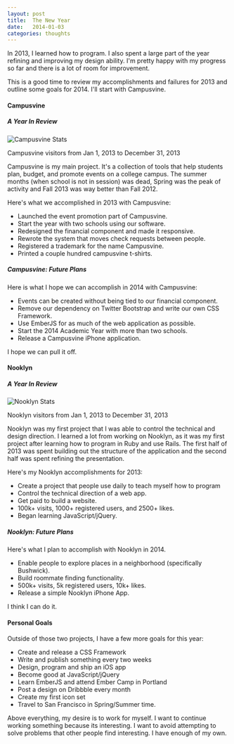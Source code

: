 ```yaml
---
layout: post
title:  The New Year
date:   2014-01-03
categories: thoughts
---
```


In 2013, I learned how to program. I also spent a large part of the year refining and improving my design ability. I'm pretty happy with my progress so far and there is a lot of room for improvement. 

This is a good time to review my accomplishments and failures for 2013 and outline some goals for 2014. I'll start with Campusvine. 

#### Campusvine
##### A Year In Review

![Campusvine Stats](http://moiz-blog.s3.amazonaws.com/img/campusvine_stats.png)
<p class="img-explanation">Campusvine visitors from Jan 1, 2013 to December 31, 2013</p>

Campusvine is my main project. It's a collection of tools that help students plan, budget, and promote events on a college campus. The summer months (when school is not in session) was dead, Spring was the peak of activity and Fall 2013 was way better than Fall 2012. 

Here's what we accomplished in 2013 with Campusvine:

* Launched the event promotion part of Campusvine.
* Start the year with two schools using our software.
* Redesigned the financial component and made it responsive.
* Rewrote the system that moves check requests between people.
* Registered a trademark for the name Campusvine.
* Printed a couple hundred campusvine t-shirts.

##### Campusvine: Future Plans

Here is what I hope we can accomplish in 2014 with Campusvine:

* Events can be created without being tied to our financial component.
* Remove our dependency on Twitter Bootstrap and write our own CSS Framework.
* Use EmberJS for as much of the web application as possible.
* Start the 2014 Academic Year with more than two schools.
* Release a Campusvine iPhone application.

I hope we can pull it off.

#### Nooklyn
##### A Year In Review

![Nooklyn Stats](http://moiz-blog.s3.amazonaws.com/img/nooklyn_stats.png)
<p class="img-explanation">Nooklyn visitors from Jan 1, 2013 to December 31, 2013</p>

Nooklyn was my first project that I was able to control the technical and design direction. I learned a lot from working on Nooklyn, as it was my first project after learning how to program in Ruby and use Rails.  The first half of 2013 was spent building out the structure of the application and the second half was spent refining the presentation. 

Here's my Nooklyn accomplishments for 2013: 

* Create a project that people use daily to teach myself how to program
* Control the technical direction of a web app.
* Get paid to build a website.
* 100k+ visits, 1000+ registered users, and 2500+ likes.
* Began learning JavaScript/jQuery.

##### Nooklyn: Future Plans

Here's what I plan to accomplish with Nooklyn in 2014.

* Enable people to explore places in a neighborhood (specifically Bushwick).
* Build roommate finding functionality.
* 500k+ visits, 5k registered users, 10k+ likes.
* Release a simple Nooklyn iPhone App.

I think I  can do it. 

#### Personal Goals

Outside of those two projects, I have a few more goals for this year: 

* Create and release a CSS Framework
* Write and publish something every two weeks
* Design, program and ship an iOS app
* Become good at JavaScript/jQuery
* Learn EmberJS and attend Ember Camp in Portland
* Post a design on Dribbble every month
* Create my first icon set
* Travel to San Francisco in Spring/Summer time. 

Above everything, my desire is to work for myself. I want to continue working something because its interesting. I want to avoid attempting to solve problems that other people find interesting. I have enough of my own. 

